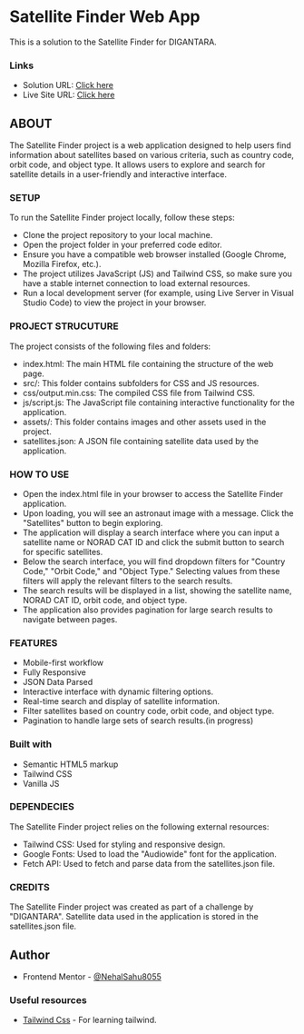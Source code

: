 # Satellite Finder Web App

This is a solution to the Satellite Finder for DIGANTARA.



### Links

- Solution URL: [Click here](https://github.com/NehalSahu8055/Satellite-Finder-Digantara)
- Live Site URL: [Click here](https://satellite-finder-digantara-nehal.netlify.app/)

## ABOUT

The Satellite Finder project is a web application designed to help users find information about satellites based on various criteria, such as country code, orbit code, and object type. It allows users to explore and search for satellite details in a user-friendly and interactive interface.


### SETUP
To run the Satellite Finder project locally, follow these steps:

- Clone the project repository to your local machine.
- Open the project folder in your preferred code editor.
- Ensure you have a compatible web browser installed (Google Chrome, Mozilla Firefox, etc.).
- The project utilizes JavaScript (JS) and Tailwind CSS, so make sure you have a  stable internet connection to load external resources.
- Run a local development server (for example, using Live Server in Visual Studio Code) to view the project in your browser.


### PROJECT STRUCUTURE

The project consists of the following files and folders:

- index.html: The main HTML file containing the structure of the web page.
- src/: This folder contains subfolders for CSS and JS resources.
- css/output.min.css: The compiled CSS file from Tailwind CSS.
- js/script.js: The JavaScript file containing interactive functionality for the application.
- assets/: This folder contains images and other assets used in the project.
- satellites.json: A JSON file containing satellite data used by the application.

### HOW TO USE

- Open the index.html file in your browser to access the Satellite Finder application.
- Upon loading, you will see an astronaut image with a message. Click the "Satellites" button to begin exploring.
- The application will display a search interface where you can input a satellite name or NORAD CAT ID and click the submit button to search for specific satellites.
- Below the search interface, you will find dropdown filters for "Country Code," "Orbit Code," and "Object Type." Selecting values from these filters will apply the relevant filters to the search results.
- The search results will be displayed in a list, showing the satellite name, NORAD CAT ID, orbit code, and object type.
- The application also provides pagination for large search results to navigate between pages.

### FEATURES

- Mobile-first workflow
- Fully Responsive
- JSON Data Parsed
- Interactive interface with dynamic filtering options.
- Real-time search and display of satellite information.
- Filter satellites based on country code, orbit code, and object type.
- Pagination to handle large sets of search results.(in progress)

### Built with

- Semantic HTML5 markup
- Tailwind CSS
- Vanilla JS

### DEPENDECIES

The Satellite Finder project relies on the following external resources:

- Tailwind CSS: Used for styling and responsive design.
- Google Fonts: Used to load the "Audiowide" font for the application.
- Fetch API: Used to fetch and parse data from the satellites.json file.

### CREDITS

The Satellite Finder project was created as part of a challenge by "DIGANTARA". Satellite data used in the application is stored in the satellites.json file.

## Author

- Frontend Mentor - [@NehalSahu8055](https://www.frontendmentor.io/profile/NehalSahu8055)



### Useful resources

- [Tailwind Css](https://tailwindcss.com/) - For learning tailwind.


